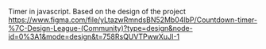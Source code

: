 Timer in javascript. Based on the design of the project https://www.figma.com/file/yLtazwRmndsBN52Mb04lbP/Countdown-timer-%7C-Design-League-(Community)?type=design&node-id=0%3A1&mode=design&t=758RsQUVTPwwXuJI-1
